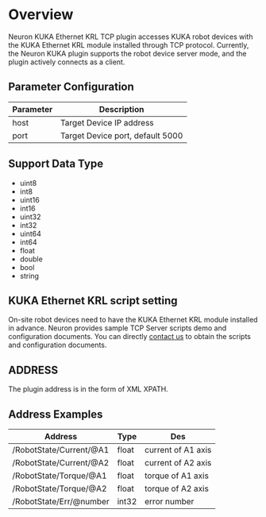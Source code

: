 # Overview

Neuron KUKA Ethernet KRL TCP plugin accesses KUKA robot devices with the KUKA Ethernet KRL module installed through TCP protocol. Currently, the Neuron KUKA plugin supports the robot device server mode, and the plugin actively connects as a client.

## Parameter Configuration

| Parameter | Description                      |
| --------- | -------------------------------- |
| host      | Target Device IP address         |
| port      | Target Device port, default 5000 |
## Support Data Type

* uint8
* int8
* uint16
* int16
* uint32
* int32
* uint64
* int64
* float
* double
* bool
* string

## KUKA Ethernet KRL script setting

On-site robot devices need to have the KUKA Ethernet KRL module installed in advance. Neuron provides sample TCP Server scripts demo and configuration documents. You can directly [contact us](https://www.emqx.com/en/contact?product=neuron) to obtain the scripts and configuration documents.

## ADDRESS

The plugin address is in the form of XML XPATH.

## Address Examples

| Address                 | Type  | Des                |
| ----------------------- | ----- | ------------------ |
| /RobotState/Current/@A1 | float | current of A1 axis |
| /RobotState/Current/@A2 | float | current of A2 axis |
| /RobotState/Torque/@A1  | float | torque of A1 axis  |
| /RobotState/Torque/@A2  | float | torque of A2 axis  |
| /RobotState/Err/@number | int32 | error number       |

